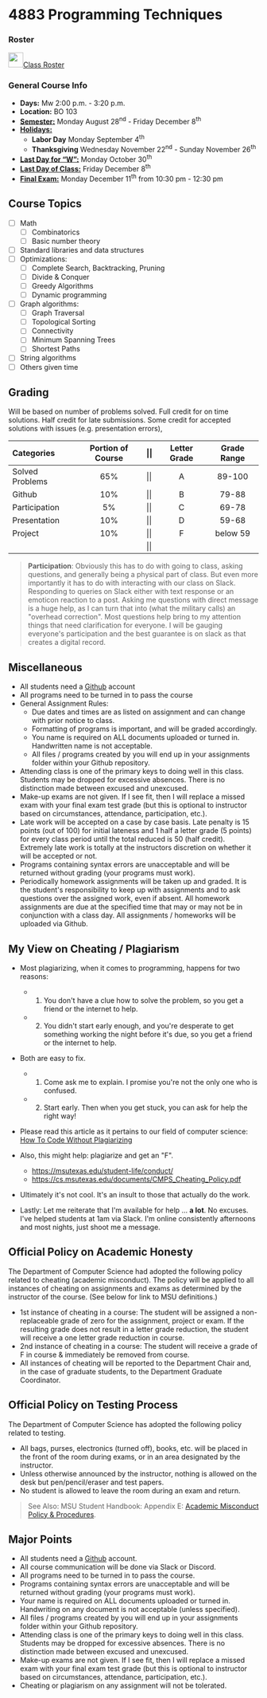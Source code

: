 # 4883 Programming Techniques

### Roster
<a href="https://docs.google.com/spreadsheets/d/1Ul2tjl74iJoQRd6qQ6leq0M5kmy-lEUSc5PQD91JK6c/edit?usp=sharing"><img src="https://images2.imgbox.com/35/7c/I0dU5rrM_o.png" width="30">Class Roster</a>


### General Course Info
- __Days:__ Mw 2:00 p.m. - 3:20 p.m. 
- __Location:__ BO 103
- [__Semester:__](https://msutexas.edu/registrar/_assets/files/pdfs/acadcal2224.pdf) Monday August 28<sup>nd</sup> - Friday December 8<sup>th</sup>
- [__Holidays:__](https://msutexas.edu/registrar/_assets/files/pdfs/acadcal2224.pdf)
  - __Labor Day__ Monday September 4<sup>th</sup>
  - __Thanksgiving__ Wednesday November 22<sup>nd</sup> - Sunday November 26<sup>th</sup> 
- [__Last Day for “W”:__](https://msutexas.edu/registrar/_assets/files/pdfs/acadcal2224.pdf)  Monday October 30<sup>th</sup>
- [__Last Day of Class:__](https://msutexas.edu/registrar/_assets/files/pdfs/acadcal2224.pdf) Friday December 8<sup>th</sup>
- [__Final Exam:__](https://msutexas.edu/registrar/_assets/files/pdfs/finalexamschedulespringfall2023.pdf) Monday December 11<sup>th</sup> from 10:30 pm - 12:30 pm

## Course Topics

- [ ] Math
  - [ ] Combinatorics
  - [ ] Basic number theory
- [ ] Standard libraries and data structures
- [ ] Optimizations:
  - [ ] Complete Search, Backtracking, Pruning
  - [ ] Divide & Conquer
  - [ ] Greedy Algorithms
  - [ ] Dynamic programming
- [ ] Graph algorithms:
  - [ ] Graph Traversal
  - [ ] Topological Sorting
  - [ ] Connectivity
  - [ ] Minimum Spanning Trees
  - [ ] Shortest Paths
- [ ] String algorithms
- [ ] Others given time

## Grading

Will be based on number of problems solved. Full credit for on time solutions. Half credit for late submissions. Some credit for accepted solutions with issues (e.g. presentation errors),

| Categories      | Portion of Course | \|\| | Letter Grade | Grade Range |
| :-------------- | :---------------: | ---- | :----------: | :---------: |
| Solved Problems |        65%        | \|\| |      A       |   89-100    |
| Github          |        10%        | \|\| |      B       |    79-88    |
| Participation   |        5%         | \|\| |      C       |    69-78    |
| Presentation    |        10%        | \|\| |      D       |    59-68    |
| Project         |        10%        | \|\| |      F       |  below 59   |
|                 |                   | \|\| |              |             |

>**Participation**: Obviously this has to do with going to class, asking questions, and generally being a physical part of class. But even more importantly it has to do with interacting with our class on Slack. Responding to queries on Slack either with text response or an emoticon reaction to a post. Asking me questions with direct message is a huge help, as I can turn that into (what the military calls) an "overhead correction". Most questions help bring to my attention things that need clarification for everyone. I will be gauging everyone's participation and the best guarantee is on slack as that creates a digital record.


## Miscellaneous

- All students need a [Github](http://github.com) account
- All programs need to be turned in to pass the course
- General Assignment Rules:
    - Due dates and times are as listed on assignment and can change with prior notice to class.
    - Formatting of programs is important, and will be graded accordingly. 
    - You name is required on ALL documents uploaded or turned in. Handwritten name is not acceptable.
    - All files / programs created by you will end up in your assignments folder within your Github repository. 
- Attending class is one of the primary keys to doing well in this class. Students may be dropped for excessive absences. There is no distinction made between excused and unexcused.
- Make-up exams are not given. If I see fit, then I will replace a missed exam with your final exam test grade (but this is optional to instructor based on circumstances, attendance, participation, etc.).
- Late work will be accepted on a case by case basis. Late penalty is 15 points (out of 100) for initial lateness and 1 half a letter grade (5 points) for every class period until the total reduced is 50 (half credit). Extremely late work is totally at the instructors discretion on whether it will be accepted or not.
- Programs containing syntax errors are unacceptable and will be returned without grading (your programs must work).
- Periodically homework assignments will be taken up and graded. It is the student's responsibility to keep up with assignments and to ask questions over the assigned work, even if absent. All homework assignments are due at the specified time that may or may not be in conjunction with a class day. All assignments / homeworks will be uploaded via Github.


## My View on Cheating / Plagiarism

- Most plagiarizing, when it comes to programming, happens for two reasons:
  - 1) You don't have a clue how to solve the problem, so you get a friend or the internet to help.
  - 2) You didn't start early enough, and you're desperate to get something working the night before it's due, so you get a friend or the internet to help. 
- Both are easy to fix. 
  - 1) Come ask me to explain. I promise you're not the only one who is confused. 
  - 2) Start early. Then when you get stuck, you can ask for help the right way!

- Please read this article as it pertains to our field of computer science: [How To Code Without Plagiarizing](https://www.itbriefcase.net/how-to-code-without-plagiarizing)
- Also, this might help: plagiarize and get an "F".  
  - https://msutexas.edu/student-life/conduct/
  - https://cs.msutexas.edu/documents/CMPS_Cheating_Policy.pdf
- Ultimately it's not cool. It's an insult to those that actually do the work. 
- Lastly: Let me reiterate that I'm available for help ... **a lot**. No excuses. I've helped students at 1am via Slack. I'm online consistently afternoons and most nights, just shoot me a message.   


## Official Policy on Academic Honesty

The Department of Computer Science had adopted the following policy related to cheating (academic misconduct). The policy will be applied to all instances of cheating on assignments and exams as determined by the instructor of the course. (See below for link to MSU definitions.)
- 1st instance of cheating in a course: The student will be assigned a non-replaceable grade of zero for the assignment, project or exam. If the resulting grade does not result in a letter grade reduction, the student will receive a one letter grade reduction in course.
- 2nd instance of cheating in a course: The student will receive a grade of F in course & immediately be removed from course.
- All instances of cheating will be reported to the Department Chair and, in the case of graduate students, to the Department Graduate Coordinator.
  
## Official Policy on Testing Process

The Department of Computer Science has adopted the following policy related to testing.
- All bags, purses, electronics (turned off), books, etc. will be placed in the front of the room during exams, or in an area designated by the instructor.
- Unless otherwise announced by the instructor, nothing is allowed on the desk but pen/pencil/eraser and test papers. 
- No student is allowed to leave the room during an exam and return.
 
>See Also:   MSU Student Handbook: Appendix E: [Academic Misconduct Policy & Procedures](https://msutexas.edu/student-life/_assets/files/handbook.pdf).


## Major Points

- All students need a [Github](http://github.com) account.
- All course communication will be done via Slack or Discord.
- All programs need to be turned in to pass the course.
- Programs containing syntax errors are unacceptable and will be returned without grading (your programs must work).
- Your name is required on ALL documents uploaded or turned in. Handwriting on any document is not acceptable (unless specified).
- All files / programs created by you will end up in your assignments folder within your Github repository. 
- Attending class is one of the primary keys to doing well in this class. Students may be dropped for excessive absences. There is no distinction made between excused and unexcused.
- Make-up exams are not given. If I see fit, then I will replace a missed exam with your final exam test grade (but this is optional to instructor based on circumstances, attendance, participation, etc.).
- Cheating or plagiarism on any assignment will not be tolerated.


